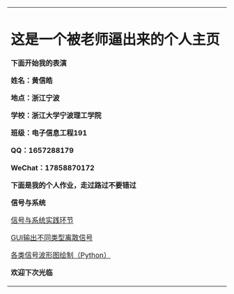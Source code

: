 
<table border="0">
  <tr>
    <td width="75%">
      <h1>这是一个被老师逼出来的个人主页</h1>
      <p><b>下面开始我的表演</b></p>
      <p><b>姓名：黄信皓</b></p>
      <p><b>地点：浙江宁波</b></p>
      <p><b>学校：浙江大学宁波理工学院</b></p>
      <p><b>班级：电子信息工程191</b></p>
      <p><b>QQ：1657288179</b></p>
      <p><b>WeChat：17858870172</b></p>
      <p><b>下面是我的个人作业，走过路过不要错过</b></p>
      <p><b>信号与系统</b></p>
      <p1><a href="https://github.com/Huang-0523/Huang-0523.github.io">信号与系统实践环节</a></p>
      <p1><a href="https://github.com/Huang-0523/Huang-0523.github.io/blob/main/GUI%E5%AE%9E%E7%8E%B0%E7%A6%BB%E6%95%A3%E4%BF%A1%E5%8F%B7.py">GUI输出不同类型离散信号</a></p>
      <p1><a href="https://github.com/Huang-0523/Huang-0523.github.io/blob/main/%E5%90%84%E4%BF%A1%E5%8F%B7%E6%B3%A2%E5%BD%A2%E5%9B%BE%E7%BB%98%E5%88%B6.py">各类信号波形图绘制（Python）</a></p>
      <p><b>欢迎下次光临</b></p>
    </td>
  </tr>
</table>

